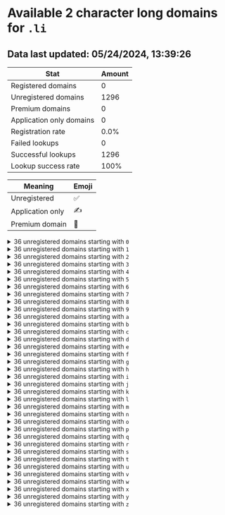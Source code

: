 # Available 2 character long domains for `.li`

## Data last updated: 05/24/2024, 13:39:26

|Stat|Amount|
|--|--|
|Registered domains|0|
|Unregistered domains|1296|
|Premium domains|0|
|Application only domains|0|
|Registration rate|0.0%|
|Failed lookups|0|
|Successful lookups|1296|
|Lookup success rate|100%|


|Meaning|Emoji|
|--|--|
|Unregistered|:white_check_mark:|
|Application only|:writing_hand:|
|Premium domain|:gem:|

<details>
<summary>36 unregistered domains starting with <bold><code>0</code></bold></summary>

|Type|Domain|
|--|--|
|:white_check_mark:|`00.li`|
|:white_check_mark:|`01.li`|
|:white_check_mark:|`02.li`|
|:white_check_mark:|`03.li`|
|:white_check_mark:|`04.li`|
|:white_check_mark:|`05.li`|
|:white_check_mark:|`06.li`|
|:white_check_mark:|`07.li`|
|:white_check_mark:|`08.li`|
|:white_check_mark:|`09.li`|
|:white_check_mark:|`0a.li`|
|:white_check_mark:|`0b.li`|
|:white_check_mark:|`0c.li`|
|:white_check_mark:|`0d.li`|
|:white_check_mark:|`0e.li`|
|:white_check_mark:|`0f.li`|
|:white_check_mark:|`0g.li`|
|:white_check_mark:|`0h.li`|
|:white_check_mark:|`0i.li`|
|:white_check_mark:|`0j.li`|
|:white_check_mark:|`0k.li`|
|:white_check_mark:|`0l.li`|
|:white_check_mark:|`0m.li`|
|:white_check_mark:|`0n.li`|
|:white_check_mark:|`0o.li`|
|:white_check_mark:|`0p.li`|
|:white_check_mark:|`0q.li`|
|:white_check_mark:|`0r.li`|
|:white_check_mark:|`0s.li`|
|:white_check_mark:|`0t.li`|
|:white_check_mark:|`0u.li`|
|:white_check_mark:|`0v.li`|
|:white_check_mark:|`0w.li`|
|:white_check_mark:|`0x.li`|
|:white_check_mark:|`0y.li`|
|:white_check_mark:|`0z.li`|
</details>
<details>
<summary>36 unregistered domains starting with <bold><code>1</code></bold></summary>

|Type|Domain|
|--|--|
|:white_check_mark:|`10.li`|
|:white_check_mark:|`11.li`|
|:white_check_mark:|`12.li`|
|:white_check_mark:|`13.li`|
|:white_check_mark:|`14.li`|
|:white_check_mark:|`15.li`|
|:white_check_mark:|`16.li`|
|:white_check_mark:|`17.li`|
|:white_check_mark:|`18.li`|
|:white_check_mark:|`19.li`|
|:white_check_mark:|`1a.li`|
|:white_check_mark:|`1b.li`|
|:white_check_mark:|`1c.li`|
|:white_check_mark:|`1d.li`|
|:white_check_mark:|`1e.li`|
|:white_check_mark:|`1f.li`|
|:white_check_mark:|`1g.li`|
|:white_check_mark:|`1h.li`|
|:white_check_mark:|`1i.li`|
|:white_check_mark:|`1j.li`|
|:white_check_mark:|`1k.li`|
|:white_check_mark:|`1l.li`|
|:white_check_mark:|`1m.li`|
|:white_check_mark:|`1n.li`|
|:white_check_mark:|`1o.li`|
|:white_check_mark:|`1p.li`|
|:white_check_mark:|`1q.li`|
|:white_check_mark:|`1r.li`|
|:white_check_mark:|`1s.li`|
|:white_check_mark:|`1t.li`|
|:white_check_mark:|`1u.li`|
|:white_check_mark:|`1v.li`|
|:white_check_mark:|`1w.li`|
|:white_check_mark:|`1x.li`|
|:white_check_mark:|`1y.li`|
|:white_check_mark:|`1z.li`|
</details>
<details>
<summary>36 unregistered domains starting with <bold><code>2</code></bold></summary>

|Type|Domain|
|--|--|
|:white_check_mark:|`20.li`|
|:white_check_mark:|`21.li`|
|:white_check_mark:|`22.li`|
|:white_check_mark:|`23.li`|
|:white_check_mark:|`24.li`|
|:white_check_mark:|`25.li`|
|:white_check_mark:|`26.li`|
|:white_check_mark:|`27.li`|
|:white_check_mark:|`28.li`|
|:white_check_mark:|`29.li`|
|:white_check_mark:|`2a.li`|
|:white_check_mark:|`2b.li`|
|:white_check_mark:|`2c.li`|
|:white_check_mark:|`2d.li`|
|:white_check_mark:|`2e.li`|
|:white_check_mark:|`2f.li`|
|:white_check_mark:|`2g.li`|
|:white_check_mark:|`2h.li`|
|:white_check_mark:|`2i.li`|
|:white_check_mark:|`2j.li`|
|:white_check_mark:|`2k.li`|
|:white_check_mark:|`2l.li`|
|:white_check_mark:|`2m.li`|
|:white_check_mark:|`2n.li`|
|:white_check_mark:|`2o.li`|
|:white_check_mark:|`2p.li`|
|:white_check_mark:|`2q.li`|
|:white_check_mark:|`2r.li`|
|:white_check_mark:|`2s.li`|
|:white_check_mark:|`2t.li`|
|:white_check_mark:|`2u.li`|
|:white_check_mark:|`2v.li`|
|:white_check_mark:|`2w.li`|
|:white_check_mark:|`2x.li`|
|:white_check_mark:|`2y.li`|
|:white_check_mark:|`2z.li`|
</details>
<details>
<summary>36 unregistered domains starting with <bold><code>3</code></bold></summary>

|Type|Domain|
|--|--|
|:white_check_mark:|`30.li`|
|:white_check_mark:|`31.li`|
|:white_check_mark:|`32.li`|
|:white_check_mark:|`33.li`|
|:white_check_mark:|`34.li`|
|:white_check_mark:|`35.li`|
|:white_check_mark:|`36.li`|
|:white_check_mark:|`37.li`|
|:white_check_mark:|`38.li`|
|:white_check_mark:|`39.li`|
|:white_check_mark:|`3a.li`|
|:white_check_mark:|`3b.li`|
|:white_check_mark:|`3c.li`|
|:white_check_mark:|`3d.li`|
|:white_check_mark:|`3e.li`|
|:white_check_mark:|`3f.li`|
|:white_check_mark:|`3g.li`|
|:white_check_mark:|`3h.li`|
|:white_check_mark:|`3i.li`|
|:white_check_mark:|`3j.li`|
|:white_check_mark:|`3k.li`|
|:white_check_mark:|`3l.li`|
|:white_check_mark:|`3m.li`|
|:white_check_mark:|`3n.li`|
|:white_check_mark:|`3o.li`|
|:white_check_mark:|`3p.li`|
|:white_check_mark:|`3q.li`|
|:white_check_mark:|`3r.li`|
|:white_check_mark:|`3s.li`|
|:white_check_mark:|`3t.li`|
|:white_check_mark:|`3u.li`|
|:white_check_mark:|`3v.li`|
|:white_check_mark:|`3w.li`|
|:white_check_mark:|`3x.li`|
|:white_check_mark:|`3y.li`|
|:white_check_mark:|`3z.li`|
</details>
<details>
<summary>36 unregistered domains starting with <bold><code>4</code></bold></summary>

|Type|Domain|
|--|--|
|:white_check_mark:|`40.li`|
|:white_check_mark:|`41.li`|
|:white_check_mark:|`42.li`|
|:white_check_mark:|`43.li`|
|:white_check_mark:|`44.li`|
|:white_check_mark:|`45.li`|
|:white_check_mark:|`46.li`|
|:white_check_mark:|`47.li`|
|:white_check_mark:|`48.li`|
|:white_check_mark:|`49.li`|
|:white_check_mark:|`4a.li`|
|:white_check_mark:|`4b.li`|
|:white_check_mark:|`4c.li`|
|:white_check_mark:|`4d.li`|
|:white_check_mark:|`4e.li`|
|:white_check_mark:|`4f.li`|
|:white_check_mark:|`4g.li`|
|:white_check_mark:|`4h.li`|
|:white_check_mark:|`4i.li`|
|:white_check_mark:|`4j.li`|
|:white_check_mark:|`4k.li`|
|:white_check_mark:|`4l.li`|
|:white_check_mark:|`4m.li`|
|:white_check_mark:|`4n.li`|
|:white_check_mark:|`4o.li`|
|:white_check_mark:|`4p.li`|
|:white_check_mark:|`4q.li`|
|:white_check_mark:|`4r.li`|
|:white_check_mark:|`4s.li`|
|:white_check_mark:|`4t.li`|
|:white_check_mark:|`4u.li`|
|:white_check_mark:|`4v.li`|
|:white_check_mark:|`4w.li`|
|:white_check_mark:|`4x.li`|
|:white_check_mark:|`4y.li`|
|:white_check_mark:|`4z.li`|
</details>
<details>
<summary>36 unregistered domains starting with <bold><code>5</code></bold></summary>

|Type|Domain|
|--|--|
|:white_check_mark:|`50.li`|
|:white_check_mark:|`51.li`|
|:white_check_mark:|`52.li`|
|:white_check_mark:|`53.li`|
|:white_check_mark:|`54.li`|
|:white_check_mark:|`55.li`|
|:white_check_mark:|`56.li`|
|:white_check_mark:|`57.li`|
|:white_check_mark:|`58.li`|
|:white_check_mark:|`59.li`|
|:white_check_mark:|`5a.li`|
|:white_check_mark:|`5b.li`|
|:white_check_mark:|`5c.li`|
|:white_check_mark:|`5d.li`|
|:white_check_mark:|`5e.li`|
|:white_check_mark:|`5f.li`|
|:white_check_mark:|`5g.li`|
|:white_check_mark:|`5h.li`|
|:white_check_mark:|`5i.li`|
|:white_check_mark:|`5j.li`|
|:white_check_mark:|`5k.li`|
|:white_check_mark:|`5l.li`|
|:white_check_mark:|`5m.li`|
|:white_check_mark:|`5n.li`|
|:white_check_mark:|`5o.li`|
|:white_check_mark:|`5p.li`|
|:white_check_mark:|`5q.li`|
|:white_check_mark:|`5r.li`|
|:white_check_mark:|`5s.li`|
|:white_check_mark:|`5t.li`|
|:white_check_mark:|`5u.li`|
|:white_check_mark:|`5v.li`|
|:white_check_mark:|`5w.li`|
|:white_check_mark:|`5x.li`|
|:white_check_mark:|`5y.li`|
|:white_check_mark:|`5z.li`|
</details>
<details>
<summary>36 unregistered domains starting with <bold><code>6</code></bold></summary>

|Type|Domain|
|--|--|
|:white_check_mark:|`60.li`|
|:white_check_mark:|`61.li`|
|:white_check_mark:|`62.li`|
|:white_check_mark:|`63.li`|
|:white_check_mark:|`64.li`|
|:white_check_mark:|`65.li`|
|:white_check_mark:|`66.li`|
|:white_check_mark:|`67.li`|
|:white_check_mark:|`68.li`|
|:white_check_mark:|`69.li`|
|:white_check_mark:|`6a.li`|
|:white_check_mark:|`6b.li`|
|:white_check_mark:|`6c.li`|
|:white_check_mark:|`6d.li`|
|:white_check_mark:|`6e.li`|
|:white_check_mark:|`6f.li`|
|:white_check_mark:|`6g.li`|
|:white_check_mark:|`6h.li`|
|:white_check_mark:|`6i.li`|
|:white_check_mark:|`6j.li`|
|:white_check_mark:|`6k.li`|
|:white_check_mark:|`6l.li`|
|:white_check_mark:|`6m.li`|
|:white_check_mark:|`6n.li`|
|:white_check_mark:|`6o.li`|
|:white_check_mark:|`6p.li`|
|:white_check_mark:|`6q.li`|
|:white_check_mark:|`6r.li`|
|:white_check_mark:|`6s.li`|
|:white_check_mark:|`6t.li`|
|:white_check_mark:|`6u.li`|
|:white_check_mark:|`6v.li`|
|:white_check_mark:|`6w.li`|
|:white_check_mark:|`6x.li`|
|:white_check_mark:|`6y.li`|
|:white_check_mark:|`6z.li`|
</details>
<details>
<summary>36 unregistered domains starting with <bold><code>7</code></bold></summary>

|Type|Domain|
|--|--|
|:white_check_mark:|`70.li`|
|:white_check_mark:|`71.li`|
|:white_check_mark:|`72.li`|
|:white_check_mark:|`73.li`|
|:white_check_mark:|`74.li`|
|:white_check_mark:|`75.li`|
|:white_check_mark:|`76.li`|
|:white_check_mark:|`77.li`|
|:white_check_mark:|`78.li`|
|:white_check_mark:|`79.li`|
|:white_check_mark:|`7a.li`|
|:white_check_mark:|`7b.li`|
|:white_check_mark:|`7c.li`|
|:white_check_mark:|`7d.li`|
|:white_check_mark:|`7e.li`|
|:white_check_mark:|`7f.li`|
|:white_check_mark:|`7g.li`|
|:white_check_mark:|`7h.li`|
|:white_check_mark:|`7i.li`|
|:white_check_mark:|`7j.li`|
|:white_check_mark:|`7k.li`|
|:white_check_mark:|`7l.li`|
|:white_check_mark:|`7m.li`|
|:white_check_mark:|`7n.li`|
|:white_check_mark:|`7o.li`|
|:white_check_mark:|`7p.li`|
|:white_check_mark:|`7q.li`|
|:white_check_mark:|`7r.li`|
|:white_check_mark:|`7s.li`|
|:white_check_mark:|`7t.li`|
|:white_check_mark:|`7u.li`|
|:white_check_mark:|`7v.li`|
|:white_check_mark:|`7w.li`|
|:white_check_mark:|`7x.li`|
|:white_check_mark:|`7y.li`|
|:white_check_mark:|`7z.li`|
</details>
<details>
<summary>36 unregistered domains starting with <bold><code>8</code></bold></summary>

|Type|Domain|
|--|--|
|:white_check_mark:|`80.li`|
|:white_check_mark:|`81.li`|
|:white_check_mark:|`82.li`|
|:white_check_mark:|`83.li`|
|:white_check_mark:|`84.li`|
|:white_check_mark:|`85.li`|
|:white_check_mark:|`86.li`|
|:white_check_mark:|`87.li`|
|:white_check_mark:|`88.li`|
|:white_check_mark:|`89.li`|
|:white_check_mark:|`8a.li`|
|:white_check_mark:|`8b.li`|
|:white_check_mark:|`8c.li`|
|:white_check_mark:|`8d.li`|
|:white_check_mark:|`8e.li`|
|:white_check_mark:|`8f.li`|
|:white_check_mark:|`8g.li`|
|:white_check_mark:|`8h.li`|
|:white_check_mark:|`8i.li`|
|:white_check_mark:|`8j.li`|
|:white_check_mark:|`8k.li`|
|:white_check_mark:|`8l.li`|
|:white_check_mark:|`8m.li`|
|:white_check_mark:|`8n.li`|
|:white_check_mark:|`8o.li`|
|:white_check_mark:|`8p.li`|
|:white_check_mark:|`8q.li`|
|:white_check_mark:|`8r.li`|
|:white_check_mark:|`8s.li`|
|:white_check_mark:|`8t.li`|
|:white_check_mark:|`8u.li`|
|:white_check_mark:|`8v.li`|
|:white_check_mark:|`8w.li`|
|:white_check_mark:|`8x.li`|
|:white_check_mark:|`8y.li`|
|:white_check_mark:|`8z.li`|
</details>
<details>
<summary>36 unregistered domains starting with <bold><code>9</code></bold></summary>

|Type|Domain|
|--|--|
|:white_check_mark:|`90.li`|
|:white_check_mark:|`91.li`|
|:white_check_mark:|`92.li`|
|:white_check_mark:|`93.li`|
|:white_check_mark:|`94.li`|
|:white_check_mark:|`95.li`|
|:white_check_mark:|`96.li`|
|:white_check_mark:|`97.li`|
|:white_check_mark:|`98.li`|
|:white_check_mark:|`99.li`|
|:white_check_mark:|`9a.li`|
|:white_check_mark:|`9b.li`|
|:white_check_mark:|`9c.li`|
|:white_check_mark:|`9d.li`|
|:white_check_mark:|`9e.li`|
|:white_check_mark:|`9f.li`|
|:white_check_mark:|`9g.li`|
|:white_check_mark:|`9h.li`|
|:white_check_mark:|`9i.li`|
|:white_check_mark:|`9j.li`|
|:white_check_mark:|`9k.li`|
|:white_check_mark:|`9l.li`|
|:white_check_mark:|`9m.li`|
|:white_check_mark:|`9n.li`|
|:white_check_mark:|`9o.li`|
|:white_check_mark:|`9p.li`|
|:white_check_mark:|`9q.li`|
|:white_check_mark:|`9r.li`|
|:white_check_mark:|`9s.li`|
|:white_check_mark:|`9t.li`|
|:white_check_mark:|`9u.li`|
|:white_check_mark:|`9v.li`|
|:white_check_mark:|`9w.li`|
|:white_check_mark:|`9x.li`|
|:white_check_mark:|`9y.li`|
|:white_check_mark:|`9z.li`|
</details>
<details>
<summary>36 unregistered domains starting with <bold><code>a</code></bold></summary>

|Type|Domain|
|--|--|
|:white_check_mark:|`a0.li`|
|:white_check_mark:|`a1.li`|
|:white_check_mark:|`a2.li`|
|:white_check_mark:|`a3.li`|
|:white_check_mark:|`a4.li`|
|:white_check_mark:|`a5.li`|
|:white_check_mark:|`a6.li`|
|:white_check_mark:|`a7.li`|
|:white_check_mark:|`a8.li`|
|:white_check_mark:|`a9.li`|
|:white_check_mark:|`aa.li`|
|:white_check_mark:|`ab.li`|
|:white_check_mark:|`ac.li`|
|:white_check_mark:|`ad.li`|
|:white_check_mark:|`ae.li`|
|:white_check_mark:|`af.li`|
|:white_check_mark:|`ag.li`|
|:white_check_mark:|`ah.li`|
|:white_check_mark:|`ai.li`|
|:white_check_mark:|`aj.li`|
|:white_check_mark:|`ak.li`|
|:white_check_mark:|`al.li`|
|:white_check_mark:|`am.li`|
|:white_check_mark:|`an.li`|
|:white_check_mark:|`ao.li`|
|:white_check_mark:|`ap.li`|
|:white_check_mark:|`aq.li`|
|:white_check_mark:|`ar.li`|
|:white_check_mark:|`as.li`|
|:white_check_mark:|`at.li`|
|:white_check_mark:|`au.li`|
|:white_check_mark:|`av.li`|
|:white_check_mark:|`aw.li`|
|:white_check_mark:|`ax.li`|
|:white_check_mark:|`ay.li`|
|:white_check_mark:|`az.li`|
</details>
<details>
<summary>36 unregistered domains starting with <bold><code>b</code></bold></summary>

|Type|Domain|
|--|--|
|:white_check_mark:|`b0.li`|
|:white_check_mark:|`b1.li`|
|:white_check_mark:|`b2.li`|
|:white_check_mark:|`b3.li`|
|:white_check_mark:|`b4.li`|
|:white_check_mark:|`b5.li`|
|:white_check_mark:|`b6.li`|
|:white_check_mark:|`b7.li`|
|:white_check_mark:|`b8.li`|
|:white_check_mark:|`b9.li`|
|:white_check_mark:|`ba.li`|
|:white_check_mark:|`bb.li`|
|:white_check_mark:|`bc.li`|
|:white_check_mark:|`bd.li`|
|:white_check_mark:|`be.li`|
|:white_check_mark:|`bf.li`|
|:white_check_mark:|`bg.li`|
|:white_check_mark:|`bh.li`|
|:white_check_mark:|`bi.li`|
|:white_check_mark:|`bj.li`|
|:white_check_mark:|`bk.li`|
|:white_check_mark:|`bl.li`|
|:white_check_mark:|`bm.li`|
|:white_check_mark:|`bn.li`|
|:white_check_mark:|`bo.li`|
|:white_check_mark:|`bp.li`|
|:white_check_mark:|`bq.li`|
|:white_check_mark:|`br.li`|
|:white_check_mark:|`bs.li`|
|:white_check_mark:|`bt.li`|
|:white_check_mark:|`bu.li`|
|:white_check_mark:|`bv.li`|
|:white_check_mark:|`bw.li`|
|:white_check_mark:|`bx.li`|
|:white_check_mark:|`by.li`|
|:white_check_mark:|`bz.li`|
</details>
<details>
<summary>36 unregistered domains starting with <bold><code>c</code></bold></summary>

|Type|Domain|
|--|--|
|:white_check_mark:|`c0.li`|
|:white_check_mark:|`c1.li`|
|:white_check_mark:|`c2.li`|
|:white_check_mark:|`c3.li`|
|:white_check_mark:|`c4.li`|
|:white_check_mark:|`c5.li`|
|:white_check_mark:|`c6.li`|
|:white_check_mark:|`c7.li`|
|:white_check_mark:|`c8.li`|
|:white_check_mark:|`c9.li`|
|:white_check_mark:|`ca.li`|
|:white_check_mark:|`cb.li`|
|:white_check_mark:|`cc.li`|
|:white_check_mark:|`cd.li`|
|:white_check_mark:|`ce.li`|
|:white_check_mark:|`cf.li`|
|:white_check_mark:|`cg.li`|
|:white_check_mark:|`ch.li`|
|:white_check_mark:|`ci.li`|
|:white_check_mark:|`cj.li`|
|:white_check_mark:|`ck.li`|
|:white_check_mark:|`cl.li`|
|:white_check_mark:|`cm.li`|
|:white_check_mark:|`cn.li`|
|:white_check_mark:|`co.li`|
|:white_check_mark:|`cp.li`|
|:white_check_mark:|`cq.li`|
|:white_check_mark:|`cr.li`|
|:white_check_mark:|`cs.li`|
|:white_check_mark:|`ct.li`|
|:white_check_mark:|`cu.li`|
|:white_check_mark:|`cv.li`|
|:white_check_mark:|`cw.li`|
|:white_check_mark:|`cx.li`|
|:white_check_mark:|`cy.li`|
|:white_check_mark:|`cz.li`|
</details>
<details>
<summary>36 unregistered domains starting with <bold><code>d</code></bold></summary>

|Type|Domain|
|--|--|
|:white_check_mark:|`d0.li`|
|:white_check_mark:|`d1.li`|
|:white_check_mark:|`d2.li`|
|:white_check_mark:|`d3.li`|
|:white_check_mark:|`d4.li`|
|:white_check_mark:|`d5.li`|
|:white_check_mark:|`d6.li`|
|:white_check_mark:|`d7.li`|
|:white_check_mark:|`d8.li`|
|:white_check_mark:|`d9.li`|
|:white_check_mark:|`da.li`|
|:white_check_mark:|`db.li`|
|:white_check_mark:|`dc.li`|
|:white_check_mark:|`dd.li`|
|:white_check_mark:|`de.li`|
|:white_check_mark:|`df.li`|
|:white_check_mark:|`dg.li`|
|:white_check_mark:|`dh.li`|
|:white_check_mark:|`di.li`|
|:white_check_mark:|`dj.li`|
|:white_check_mark:|`dk.li`|
|:white_check_mark:|`dl.li`|
|:white_check_mark:|`dm.li`|
|:white_check_mark:|`dn.li`|
|:white_check_mark:|`do.li`|
|:white_check_mark:|`dp.li`|
|:white_check_mark:|`dq.li`|
|:white_check_mark:|`dr.li`|
|:white_check_mark:|`ds.li`|
|:white_check_mark:|`dt.li`|
|:white_check_mark:|`du.li`|
|:white_check_mark:|`dv.li`|
|:white_check_mark:|`dw.li`|
|:white_check_mark:|`dx.li`|
|:white_check_mark:|`dy.li`|
|:white_check_mark:|`dz.li`|
</details>
<details>
<summary>36 unregistered domains starting with <bold><code>e</code></bold></summary>

|Type|Domain|
|--|--|
|:white_check_mark:|`e0.li`|
|:white_check_mark:|`e1.li`|
|:white_check_mark:|`e2.li`|
|:white_check_mark:|`e3.li`|
|:white_check_mark:|`e4.li`|
|:white_check_mark:|`e5.li`|
|:white_check_mark:|`e6.li`|
|:white_check_mark:|`e7.li`|
|:white_check_mark:|`e8.li`|
|:white_check_mark:|`e9.li`|
|:white_check_mark:|`ea.li`|
|:white_check_mark:|`eb.li`|
|:white_check_mark:|`ec.li`|
|:white_check_mark:|`ed.li`|
|:white_check_mark:|`ee.li`|
|:white_check_mark:|`ef.li`|
|:white_check_mark:|`eg.li`|
|:white_check_mark:|`eh.li`|
|:white_check_mark:|`ei.li`|
|:white_check_mark:|`ej.li`|
|:white_check_mark:|`ek.li`|
|:white_check_mark:|`el.li`|
|:white_check_mark:|`em.li`|
|:white_check_mark:|`en.li`|
|:white_check_mark:|`eo.li`|
|:white_check_mark:|`ep.li`|
|:white_check_mark:|`eq.li`|
|:white_check_mark:|`er.li`|
|:white_check_mark:|`es.li`|
|:white_check_mark:|`et.li`|
|:white_check_mark:|`eu.li`|
|:white_check_mark:|`ev.li`|
|:white_check_mark:|`ew.li`|
|:white_check_mark:|`ex.li`|
|:white_check_mark:|`ey.li`|
|:white_check_mark:|`ez.li`|
</details>
<details>
<summary>36 unregistered domains starting with <bold><code>f</code></bold></summary>

|Type|Domain|
|--|--|
|:white_check_mark:|`f0.li`|
|:white_check_mark:|`f1.li`|
|:white_check_mark:|`f2.li`|
|:white_check_mark:|`f3.li`|
|:white_check_mark:|`f4.li`|
|:white_check_mark:|`f5.li`|
|:white_check_mark:|`f6.li`|
|:white_check_mark:|`f7.li`|
|:white_check_mark:|`f8.li`|
|:white_check_mark:|`f9.li`|
|:white_check_mark:|`fa.li`|
|:white_check_mark:|`fb.li`|
|:white_check_mark:|`fc.li`|
|:white_check_mark:|`fd.li`|
|:white_check_mark:|`fe.li`|
|:white_check_mark:|`ff.li`|
|:white_check_mark:|`fg.li`|
|:white_check_mark:|`fh.li`|
|:white_check_mark:|`fi.li`|
|:white_check_mark:|`fj.li`|
|:white_check_mark:|`fk.li`|
|:white_check_mark:|`fl.li`|
|:white_check_mark:|`fm.li`|
|:white_check_mark:|`fn.li`|
|:white_check_mark:|`fo.li`|
|:white_check_mark:|`fp.li`|
|:white_check_mark:|`fq.li`|
|:white_check_mark:|`fr.li`|
|:white_check_mark:|`fs.li`|
|:white_check_mark:|`ft.li`|
|:white_check_mark:|`fu.li`|
|:white_check_mark:|`fv.li`|
|:white_check_mark:|`fw.li`|
|:white_check_mark:|`fx.li`|
|:white_check_mark:|`fy.li`|
|:white_check_mark:|`fz.li`|
</details>
<details>
<summary>36 unregistered domains starting with <bold><code>g</code></bold></summary>

|Type|Domain|
|--|--|
|:white_check_mark:|`g0.li`|
|:white_check_mark:|`g1.li`|
|:white_check_mark:|`g2.li`|
|:white_check_mark:|`g3.li`|
|:white_check_mark:|`g4.li`|
|:white_check_mark:|`g5.li`|
|:white_check_mark:|`g6.li`|
|:white_check_mark:|`g7.li`|
|:white_check_mark:|`g8.li`|
|:white_check_mark:|`g9.li`|
|:white_check_mark:|`ga.li`|
|:white_check_mark:|`gb.li`|
|:white_check_mark:|`gc.li`|
|:white_check_mark:|`gd.li`|
|:white_check_mark:|`ge.li`|
|:white_check_mark:|`gf.li`|
|:white_check_mark:|`gg.li`|
|:white_check_mark:|`gh.li`|
|:white_check_mark:|`gi.li`|
|:white_check_mark:|`gj.li`|
|:white_check_mark:|`gk.li`|
|:white_check_mark:|`gl.li`|
|:white_check_mark:|`gm.li`|
|:white_check_mark:|`gn.li`|
|:white_check_mark:|`go.li`|
|:white_check_mark:|`gp.li`|
|:white_check_mark:|`gq.li`|
|:white_check_mark:|`gr.li`|
|:white_check_mark:|`gs.li`|
|:white_check_mark:|`gt.li`|
|:white_check_mark:|`gu.li`|
|:white_check_mark:|`gv.li`|
|:white_check_mark:|`gw.li`|
|:white_check_mark:|`gx.li`|
|:white_check_mark:|`gy.li`|
|:white_check_mark:|`gz.li`|
</details>
<details>
<summary>36 unregistered domains starting with <bold><code>h</code></bold></summary>

|Type|Domain|
|--|--|
|:white_check_mark:|`h0.li`|
|:white_check_mark:|`h1.li`|
|:white_check_mark:|`h2.li`|
|:white_check_mark:|`h3.li`|
|:white_check_mark:|`h4.li`|
|:white_check_mark:|`h5.li`|
|:white_check_mark:|`h6.li`|
|:white_check_mark:|`h7.li`|
|:white_check_mark:|`h8.li`|
|:white_check_mark:|`h9.li`|
|:white_check_mark:|`ha.li`|
|:white_check_mark:|`hb.li`|
|:white_check_mark:|`hc.li`|
|:white_check_mark:|`hd.li`|
|:white_check_mark:|`he.li`|
|:white_check_mark:|`hf.li`|
|:white_check_mark:|`hg.li`|
|:white_check_mark:|`hh.li`|
|:white_check_mark:|`hi.li`|
|:white_check_mark:|`hj.li`|
|:white_check_mark:|`hk.li`|
|:white_check_mark:|`hl.li`|
|:white_check_mark:|`hm.li`|
|:white_check_mark:|`hn.li`|
|:white_check_mark:|`ho.li`|
|:white_check_mark:|`hp.li`|
|:white_check_mark:|`hq.li`|
|:white_check_mark:|`hr.li`|
|:white_check_mark:|`hs.li`|
|:white_check_mark:|`ht.li`|
|:white_check_mark:|`hu.li`|
|:white_check_mark:|`hv.li`|
|:white_check_mark:|`hw.li`|
|:white_check_mark:|`hx.li`|
|:white_check_mark:|`hy.li`|
|:white_check_mark:|`hz.li`|
</details>
<details>
<summary>36 unregistered domains starting with <bold><code>i</code></bold></summary>

|Type|Domain|
|--|--|
|:white_check_mark:|`i0.li`|
|:white_check_mark:|`i1.li`|
|:white_check_mark:|`i2.li`|
|:white_check_mark:|`i3.li`|
|:white_check_mark:|`i4.li`|
|:white_check_mark:|`i5.li`|
|:white_check_mark:|`i6.li`|
|:white_check_mark:|`i7.li`|
|:white_check_mark:|`i8.li`|
|:white_check_mark:|`i9.li`|
|:white_check_mark:|`ia.li`|
|:white_check_mark:|`ib.li`|
|:white_check_mark:|`ic.li`|
|:white_check_mark:|`id.li`|
|:white_check_mark:|`ie.li`|
|:white_check_mark:|`if.li`|
|:white_check_mark:|`ig.li`|
|:white_check_mark:|`ih.li`|
|:white_check_mark:|`ii.li`|
|:white_check_mark:|`ij.li`|
|:white_check_mark:|`ik.li`|
|:white_check_mark:|`il.li`|
|:white_check_mark:|`im.li`|
|:white_check_mark:|`in.li`|
|:white_check_mark:|`io.li`|
|:white_check_mark:|`ip.li`|
|:white_check_mark:|`iq.li`|
|:white_check_mark:|`ir.li`|
|:white_check_mark:|`is.li`|
|:white_check_mark:|`it.li`|
|:white_check_mark:|`iu.li`|
|:white_check_mark:|`iv.li`|
|:white_check_mark:|`iw.li`|
|:white_check_mark:|`ix.li`|
|:white_check_mark:|`iy.li`|
|:white_check_mark:|`iz.li`|
</details>
<details>
<summary>36 unregistered domains starting with <bold><code>j</code></bold></summary>

|Type|Domain|
|--|--|
|:white_check_mark:|`j0.li`|
|:white_check_mark:|`j1.li`|
|:white_check_mark:|`j2.li`|
|:white_check_mark:|`j3.li`|
|:white_check_mark:|`j4.li`|
|:white_check_mark:|`j5.li`|
|:white_check_mark:|`j6.li`|
|:white_check_mark:|`j7.li`|
|:white_check_mark:|`j8.li`|
|:white_check_mark:|`j9.li`|
|:white_check_mark:|`ja.li`|
|:white_check_mark:|`jb.li`|
|:white_check_mark:|`jc.li`|
|:white_check_mark:|`jd.li`|
|:white_check_mark:|`je.li`|
|:white_check_mark:|`jf.li`|
|:white_check_mark:|`jg.li`|
|:white_check_mark:|`jh.li`|
|:white_check_mark:|`ji.li`|
|:white_check_mark:|`jj.li`|
|:white_check_mark:|`jk.li`|
|:white_check_mark:|`jl.li`|
|:white_check_mark:|`jm.li`|
|:white_check_mark:|`jn.li`|
|:white_check_mark:|`jo.li`|
|:white_check_mark:|`jp.li`|
|:white_check_mark:|`jq.li`|
|:white_check_mark:|`jr.li`|
|:white_check_mark:|`js.li`|
|:white_check_mark:|`jt.li`|
|:white_check_mark:|`ju.li`|
|:white_check_mark:|`jv.li`|
|:white_check_mark:|`jw.li`|
|:white_check_mark:|`jx.li`|
|:white_check_mark:|`jy.li`|
|:white_check_mark:|`jz.li`|
</details>
<details>
<summary>36 unregistered domains starting with <bold><code>k</code></bold></summary>

|Type|Domain|
|--|--|
|:white_check_mark:|`k0.li`|
|:white_check_mark:|`k1.li`|
|:white_check_mark:|`k2.li`|
|:white_check_mark:|`k3.li`|
|:white_check_mark:|`k4.li`|
|:white_check_mark:|`k5.li`|
|:white_check_mark:|`k6.li`|
|:white_check_mark:|`k7.li`|
|:white_check_mark:|`k8.li`|
|:white_check_mark:|`k9.li`|
|:white_check_mark:|`ka.li`|
|:white_check_mark:|`kb.li`|
|:white_check_mark:|`kc.li`|
|:white_check_mark:|`kd.li`|
|:white_check_mark:|`ke.li`|
|:white_check_mark:|`kf.li`|
|:white_check_mark:|`kg.li`|
|:white_check_mark:|`kh.li`|
|:white_check_mark:|`ki.li`|
|:white_check_mark:|`kj.li`|
|:white_check_mark:|`kk.li`|
|:white_check_mark:|`kl.li`|
|:white_check_mark:|`km.li`|
|:white_check_mark:|`kn.li`|
|:white_check_mark:|`ko.li`|
|:white_check_mark:|`kp.li`|
|:white_check_mark:|`kq.li`|
|:white_check_mark:|`kr.li`|
|:white_check_mark:|`ks.li`|
|:white_check_mark:|`kt.li`|
|:white_check_mark:|`ku.li`|
|:white_check_mark:|`kv.li`|
|:white_check_mark:|`kw.li`|
|:white_check_mark:|`kx.li`|
|:white_check_mark:|`ky.li`|
|:white_check_mark:|`kz.li`|
</details>
<details>
<summary>36 unregistered domains starting with <bold><code>l</code></bold></summary>

|Type|Domain|
|--|--|
|:white_check_mark:|`l0.li`|
|:white_check_mark:|`l1.li`|
|:white_check_mark:|`l2.li`|
|:white_check_mark:|`l3.li`|
|:white_check_mark:|`l4.li`|
|:white_check_mark:|`l5.li`|
|:white_check_mark:|`l6.li`|
|:white_check_mark:|`l7.li`|
|:white_check_mark:|`l8.li`|
|:white_check_mark:|`l9.li`|
|:white_check_mark:|`la.li`|
|:white_check_mark:|`lb.li`|
|:white_check_mark:|`lc.li`|
|:white_check_mark:|`ld.li`|
|:white_check_mark:|`le.li`|
|:white_check_mark:|`lf.li`|
|:white_check_mark:|`lg.li`|
|:white_check_mark:|`lh.li`|
|:white_check_mark:|`li.li`|
|:white_check_mark:|`lj.li`|
|:white_check_mark:|`lk.li`|
|:white_check_mark:|`ll.li`|
|:white_check_mark:|`lm.li`|
|:white_check_mark:|`ln.li`|
|:white_check_mark:|`lo.li`|
|:white_check_mark:|`lp.li`|
|:white_check_mark:|`lq.li`|
|:white_check_mark:|`lr.li`|
|:white_check_mark:|`ls.li`|
|:white_check_mark:|`lt.li`|
|:white_check_mark:|`lu.li`|
|:white_check_mark:|`lv.li`|
|:white_check_mark:|`lw.li`|
|:white_check_mark:|`lx.li`|
|:white_check_mark:|`ly.li`|
|:white_check_mark:|`lz.li`|
</details>
<details>
<summary>36 unregistered domains starting with <bold><code>m</code></bold></summary>

|Type|Domain|
|--|--|
|:white_check_mark:|`m0.li`|
|:white_check_mark:|`m1.li`|
|:white_check_mark:|`m2.li`|
|:white_check_mark:|`m3.li`|
|:white_check_mark:|`m4.li`|
|:white_check_mark:|`m5.li`|
|:white_check_mark:|`m6.li`|
|:white_check_mark:|`m7.li`|
|:white_check_mark:|`m8.li`|
|:white_check_mark:|`m9.li`|
|:white_check_mark:|`ma.li`|
|:white_check_mark:|`mb.li`|
|:white_check_mark:|`mc.li`|
|:white_check_mark:|`md.li`|
|:white_check_mark:|`me.li`|
|:white_check_mark:|`mf.li`|
|:white_check_mark:|`mg.li`|
|:white_check_mark:|`mh.li`|
|:white_check_mark:|`mi.li`|
|:white_check_mark:|`mj.li`|
|:white_check_mark:|`mk.li`|
|:white_check_mark:|`ml.li`|
|:white_check_mark:|`mm.li`|
|:white_check_mark:|`mn.li`|
|:white_check_mark:|`mo.li`|
|:white_check_mark:|`mp.li`|
|:white_check_mark:|`mq.li`|
|:white_check_mark:|`mr.li`|
|:white_check_mark:|`ms.li`|
|:white_check_mark:|`mt.li`|
|:white_check_mark:|`mu.li`|
|:white_check_mark:|`mv.li`|
|:white_check_mark:|`mw.li`|
|:white_check_mark:|`mx.li`|
|:white_check_mark:|`my.li`|
|:white_check_mark:|`mz.li`|
</details>
<details>
<summary>36 unregistered domains starting with <bold><code>n</code></bold></summary>

|Type|Domain|
|--|--|
|:white_check_mark:|`n0.li`|
|:white_check_mark:|`n1.li`|
|:white_check_mark:|`n2.li`|
|:white_check_mark:|`n3.li`|
|:white_check_mark:|`n4.li`|
|:white_check_mark:|`n5.li`|
|:white_check_mark:|`n6.li`|
|:white_check_mark:|`n7.li`|
|:white_check_mark:|`n8.li`|
|:white_check_mark:|`n9.li`|
|:white_check_mark:|`na.li`|
|:white_check_mark:|`nb.li`|
|:white_check_mark:|`nc.li`|
|:white_check_mark:|`nd.li`|
|:white_check_mark:|`ne.li`|
|:white_check_mark:|`nf.li`|
|:white_check_mark:|`ng.li`|
|:white_check_mark:|`nh.li`|
|:white_check_mark:|`ni.li`|
|:white_check_mark:|`nj.li`|
|:white_check_mark:|`nk.li`|
|:white_check_mark:|`nl.li`|
|:white_check_mark:|`nm.li`|
|:white_check_mark:|`nn.li`|
|:white_check_mark:|`no.li`|
|:white_check_mark:|`np.li`|
|:white_check_mark:|`nq.li`|
|:white_check_mark:|`nr.li`|
|:white_check_mark:|`ns.li`|
|:white_check_mark:|`nt.li`|
|:white_check_mark:|`nu.li`|
|:white_check_mark:|`nv.li`|
|:white_check_mark:|`nw.li`|
|:white_check_mark:|`nx.li`|
|:white_check_mark:|`ny.li`|
|:white_check_mark:|`nz.li`|
</details>
<details>
<summary>36 unregistered domains starting with <bold><code>o</code></bold></summary>

|Type|Domain|
|--|--|
|:white_check_mark:|`o0.li`|
|:white_check_mark:|`o1.li`|
|:white_check_mark:|`o2.li`|
|:white_check_mark:|`o3.li`|
|:white_check_mark:|`o4.li`|
|:white_check_mark:|`o5.li`|
|:white_check_mark:|`o6.li`|
|:white_check_mark:|`o7.li`|
|:white_check_mark:|`o8.li`|
|:white_check_mark:|`o9.li`|
|:white_check_mark:|`oa.li`|
|:white_check_mark:|`ob.li`|
|:white_check_mark:|`oc.li`|
|:white_check_mark:|`od.li`|
|:white_check_mark:|`oe.li`|
|:white_check_mark:|`of.li`|
|:white_check_mark:|`og.li`|
|:white_check_mark:|`oh.li`|
|:white_check_mark:|`oi.li`|
|:white_check_mark:|`oj.li`|
|:white_check_mark:|`ok.li`|
|:white_check_mark:|`ol.li`|
|:white_check_mark:|`om.li`|
|:white_check_mark:|`on.li`|
|:white_check_mark:|`oo.li`|
|:white_check_mark:|`op.li`|
|:white_check_mark:|`oq.li`|
|:white_check_mark:|`or.li`|
|:white_check_mark:|`os.li`|
|:white_check_mark:|`ot.li`|
|:white_check_mark:|`ou.li`|
|:white_check_mark:|`ov.li`|
|:white_check_mark:|`ow.li`|
|:white_check_mark:|`ox.li`|
|:white_check_mark:|`oy.li`|
|:white_check_mark:|`oz.li`|
</details>
<details>
<summary>36 unregistered domains starting with <bold><code>p</code></bold></summary>

|Type|Domain|
|--|--|
|:white_check_mark:|`p0.li`|
|:white_check_mark:|`p1.li`|
|:white_check_mark:|`p2.li`|
|:white_check_mark:|`p3.li`|
|:white_check_mark:|`p4.li`|
|:white_check_mark:|`p5.li`|
|:white_check_mark:|`p6.li`|
|:white_check_mark:|`p7.li`|
|:white_check_mark:|`p8.li`|
|:white_check_mark:|`p9.li`|
|:white_check_mark:|`pa.li`|
|:white_check_mark:|`pb.li`|
|:white_check_mark:|`pc.li`|
|:white_check_mark:|`pd.li`|
|:white_check_mark:|`pe.li`|
|:white_check_mark:|`pf.li`|
|:white_check_mark:|`pg.li`|
|:white_check_mark:|`ph.li`|
|:white_check_mark:|`pi.li`|
|:white_check_mark:|`pj.li`|
|:white_check_mark:|`pk.li`|
|:white_check_mark:|`pl.li`|
|:white_check_mark:|`pm.li`|
|:white_check_mark:|`pn.li`|
|:white_check_mark:|`po.li`|
|:white_check_mark:|`pp.li`|
|:white_check_mark:|`pq.li`|
|:white_check_mark:|`pr.li`|
|:white_check_mark:|`ps.li`|
|:white_check_mark:|`pt.li`|
|:white_check_mark:|`pu.li`|
|:white_check_mark:|`pv.li`|
|:white_check_mark:|`pw.li`|
|:white_check_mark:|`px.li`|
|:white_check_mark:|`py.li`|
|:white_check_mark:|`pz.li`|
</details>
<details>
<summary>36 unregistered domains starting with <bold><code>q</code></bold></summary>

|Type|Domain|
|--|--|
|:white_check_mark:|`q0.li`|
|:white_check_mark:|`q1.li`|
|:white_check_mark:|`q2.li`|
|:white_check_mark:|`q3.li`|
|:white_check_mark:|`q4.li`|
|:white_check_mark:|`q5.li`|
|:white_check_mark:|`q6.li`|
|:white_check_mark:|`q7.li`|
|:white_check_mark:|`q8.li`|
|:white_check_mark:|`q9.li`|
|:white_check_mark:|`qa.li`|
|:white_check_mark:|`qb.li`|
|:white_check_mark:|`qc.li`|
|:white_check_mark:|`qd.li`|
|:white_check_mark:|`qe.li`|
|:white_check_mark:|`qf.li`|
|:white_check_mark:|`qg.li`|
|:white_check_mark:|`qh.li`|
|:white_check_mark:|`qi.li`|
|:white_check_mark:|`qj.li`|
|:white_check_mark:|`qk.li`|
|:white_check_mark:|`ql.li`|
|:white_check_mark:|`qm.li`|
|:white_check_mark:|`qn.li`|
|:white_check_mark:|`qo.li`|
|:white_check_mark:|`qp.li`|
|:white_check_mark:|`qq.li`|
|:white_check_mark:|`qr.li`|
|:white_check_mark:|`qs.li`|
|:white_check_mark:|`qt.li`|
|:white_check_mark:|`qu.li`|
|:white_check_mark:|`qv.li`|
|:white_check_mark:|`qw.li`|
|:white_check_mark:|`qx.li`|
|:white_check_mark:|`qy.li`|
|:white_check_mark:|`qz.li`|
</details>
<details>
<summary>36 unregistered domains starting with <bold><code>r</code></bold></summary>

|Type|Domain|
|--|--|
|:white_check_mark:|`r0.li`|
|:white_check_mark:|`r1.li`|
|:white_check_mark:|`r2.li`|
|:white_check_mark:|`r3.li`|
|:white_check_mark:|`r4.li`|
|:white_check_mark:|`r5.li`|
|:white_check_mark:|`r6.li`|
|:white_check_mark:|`r7.li`|
|:white_check_mark:|`r8.li`|
|:white_check_mark:|`r9.li`|
|:white_check_mark:|`ra.li`|
|:white_check_mark:|`rb.li`|
|:white_check_mark:|`rc.li`|
|:white_check_mark:|`rd.li`|
|:white_check_mark:|`re.li`|
|:white_check_mark:|`rf.li`|
|:white_check_mark:|`rg.li`|
|:white_check_mark:|`rh.li`|
|:white_check_mark:|`ri.li`|
|:white_check_mark:|`rj.li`|
|:white_check_mark:|`rk.li`|
|:white_check_mark:|`rl.li`|
|:white_check_mark:|`rm.li`|
|:white_check_mark:|`rn.li`|
|:white_check_mark:|`ro.li`|
|:white_check_mark:|`rp.li`|
|:white_check_mark:|`rq.li`|
|:white_check_mark:|`rr.li`|
|:white_check_mark:|`rs.li`|
|:white_check_mark:|`rt.li`|
|:white_check_mark:|`ru.li`|
|:white_check_mark:|`rv.li`|
|:white_check_mark:|`rw.li`|
|:white_check_mark:|`rx.li`|
|:white_check_mark:|`ry.li`|
|:white_check_mark:|`rz.li`|
</details>
<details>
<summary>36 unregistered domains starting with <bold><code>s</code></bold></summary>

|Type|Domain|
|--|--|
|:white_check_mark:|`s0.li`|
|:white_check_mark:|`s1.li`|
|:white_check_mark:|`s2.li`|
|:white_check_mark:|`s3.li`|
|:white_check_mark:|`s4.li`|
|:white_check_mark:|`s5.li`|
|:white_check_mark:|`s6.li`|
|:white_check_mark:|`s7.li`|
|:white_check_mark:|`s8.li`|
|:white_check_mark:|`s9.li`|
|:white_check_mark:|`sa.li`|
|:white_check_mark:|`sb.li`|
|:white_check_mark:|`sc.li`|
|:white_check_mark:|`sd.li`|
|:white_check_mark:|`se.li`|
|:white_check_mark:|`sf.li`|
|:white_check_mark:|`sg.li`|
|:white_check_mark:|`sh.li`|
|:white_check_mark:|`si.li`|
|:white_check_mark:|`sj.li`|
|:white_check_mark:|`sk.li`|
|:white_check_mark:|`sl.li`|
|:white_check_mark:|`sm.li`|
|:white_check_mark:|`sn.li`|
|:white_check_mark:|`so.li`|
|:white_check_mark:|`sp.li`|
|:white_check_mark:|`sq.li`|
|:white_check_mark:|`sr.li`|
|:white_check_mark:|`ss.li`|
|:white_check_mark:|`st.li`|
|:white_check_mark:|`su.li`|
|:white_check_mark:|`sv.li`|
|:white_check_mark:|`sw.li`|
|:white_check_mark:|`sx.li`|
|:white_check_mark:|`sy.li`|
|:white_check_mark:|`sz.li`|
</details>
<details>
<summary>36 unregistered domains starting with <bold><code>t</code></bold></summary>

|Type|Domain|
|--|--|
|:white_check_mark:|`t0.li`|
|:white_check_mark:|`t1.li`|
|:white_check_mark:|`t2.li`|
|:white_check_mark:|`t3.li`|
|:white_check_mark:|`t4.li`|
|:white_check_mark:|`t5.li`|
|:white_check_mark:|`t6.li`|
|:white_check_mark:|`t7.li`|
|:white_check_mark:|`t8.li`|
|:white_check_mark:|`t9.li`|
|:white_check_mark:|`ta.li`|
|:white_check_mark:|`tb.li`|
|:white_check_mark:|`tc.li`|
|:white_check_mark:|`td.li`|
|:white_check_mark:|`te.li`|
|:white_check_mark:|`tf.li`|
|:white_check_mark:|`tg.li`|
|:white_check_mark:|`th.li`|
|:white_check_mark:|`ti.li`|
|:white_check_mark:|`tj.li`|
|:white_check_mark:|`tk.li`|
|:white_check_mark:|`tl.li`|
|:white_check_mark:|`tm.li`|
|:white_check_mark:|`tn.li`|
|:white_check_mark:|`to.li`|
|:white_check_mark:|`tp.li`|
|:white_check_mark:|`tq.li`|
|:white_check_mark:|`tr.li`|
|:white_check_mark:|`ts.li`|
|:white_check_mark:|`tt.li`|
|:white_check_mark:|`tu.li`|
|:white_check_mark:|`tv.li`|
|:white_check_mark:|`tw.li`|
|:white_check_mark:|`tx.li`|
|:white_check_mark:|`ty.li`|
|:white_check_mark:|`tz.li`|
</details>
<details>
<summary>36 unregistered domains starting with <bold><code>u</code></bold></summary>

|Type|Domain|
|--|--|
|:white_check_mark:|`u0.li`|
|:white_check_mark:|`u1.li`|
|:white_check_mark:|`u2.li`|
|:white_check_mark:|`u3.li`|
|:white_check_mark:|`u4.li`|
|:white_check_mark:|`u5.li`|
|:white_check_mark:|`u6.li`|
|:white_check_mark:|`u7.li`|
|:white_check_mark:|`u8.li`|
|:white_check_mark:|`u9.li`|
|:white_check_mark:|`ua.li`|
|:white_check_mark:|`ub.li`|
|:white_check_mark:|`uc.li`|
|:white_check_mark:|`ud.li`|
|:white_check_mark:|`ue.li`|
|:white_check_mark:|`uf.li`|
|:white_check_mark:|`ug.li`|
|:white_check_mark:|`uh.li`|
|:white_check_mark:|`ui.li`|
|:white_check_mark:|`uj.li`|
|:white_check_mark:|`uk.li`|
|:white_check_mark:|`ul.li`|
|:white_check_mark:|`um.li`|
|:white_check_mark:|`un.li`|
|:white_check_mark:|`uo.li`|
|:white_check_mark:|`up.li`|
|:white_check_mark:|`uq.li`|
|:white_check_mark:|`ur.li`|
|:white_check_mark:|`us.li`|
|:white_check_mark:|`ut.li`|
|:white_check_mark:|`uu.li`|
|:white_check_mark:|`uv.li`|
|:white_check_mark:|`uw.li`|
|:white_check_mark:|`ux.li`|
|:white_check_mark:|`uy.li`|
|:white_check_mark:|`uz.li`|
</details>
<details>
<summary>36 unregistered domains starting with <bold><code>v</code></bold></summary>

|Type|Domain|
|--|--|
|:white_check_mark:|`v0.li`|
|:white_check_mark:|`v1.li`|
|:white_check_mark:|`v2.li`|
|:white_check_mark:|`v3.li`|
|:white_check_mark:|`v4.li`|
|:white_check_mark:|`v5.li`|
|:white_check_mark:|`v6.li`|
|:white_check_mark:|`v7.li`|
|:white_check_mark:|`v8.li`|
|:white_check_mark:|`v9.li`|
|:white_check_mark:|`va.li`|
|:white_check_mark:|`vb.li`|
|:white_check_mark:|`vc.li`|
|:white_check_mark:|`vd.li`|
|:white_check_mark:|`ve.li`|
|:white_check_mark:|`vf.li`|
|:white_check_mark:|`vg.li`|
|:white_check_mark:|`vh.li`|
|:white_check_mark:|`vi.li`|
|:white_check_mark:|`vj.li`|
|:white_check_mark:|`vk.li`|
|:white_check_mark:|`vl.li`|
|:white_check_mark:|`vm.li`|
|:white_check_mark:|`vn.li`|
|:white_check_mark:|`vo.li`|
|:white_check_mark:|`vp.li`|
|:white_check_mark:|`vq.li`|
|:white_check_mark:|`vr.li`|
|:white_check_mark:|`vs.li`|
|:white_check_mark:|`vt.li`|
|:white_check_mark:|`vu.li`|
|:white_check_mark:|`vv.li`|
|:white_check_mark:|`vw.li`|
|:white_check_mark:|`vx.li`|
|:white_check_mark:|`vy.li`|
|:white_check_mark:|`vz.li`|
</details>
<details>
<summary>36 unregistered domains starting with <bold><code>w</code></bold></summary>

|Type|Domain|
|--|--|
|:white_check_mark:|`w0.li`|
|:white_check_mark:|`w1.li`|
|:white_check_mark:|`w2.li`|
|:white_check_mark:|`w3.li`|
|:white_check_mark:|`w4.li`|
|:white_check_mark:|`w5.li`|
|:white_check_mark:|`w6.li`|
|:white_check_mark:|`w7.li`|
|:white_check_mark:|`w8.li`|
|:white_check_mark:|`w9.li`|
|:white_check_mark:|`wa.li`|
|:white_check_mark:|`wb.li`|
|:white_check_mark:|`wc.li`|
|:white_check_mark:|`wd.li`|
|:white_check_mark:|`we.li`|
|:white_check_mark:|`wf.li`|
|:white_check_mark:|`wg.li`|
|:white_check_mark:|`wh.li`|
|:white_check_mark:|`wi.li`|
|:white_check_mark:|`wj.li`|
|:white_check_mark:|`wk.li`|
|:white_check_mark:|`wl.li`|
|:white_check_mark:|`wm.li`|
|:white_check_mark:|`wn.li`|
|:white_check_mark:|`wo.li`|
|:white_check_mark:|`wp.li`|
|:white_check_mark:|`wq.li`|
|:white_check_mark:|`wr.li`|
|:white_check_mark:|`ws.li`|
|:white_check_mark:|`wt.li`|
|:white_check_mark:|`wu.li`|
|:white_check_mark:|`wv.li`|
|:white_check_mark:|`ww.li`|
|:white_check_mark:|`wx.li`|
|:white_check_mark:|`wy.li`|
|:white_check_mark:|`wz.li`|
</details>
<details>
<summary>36 unregistered domains starting with <bold><code>x</code></bold></summary>

|Type|Domain|
|--|--|
|:white_check_mark:|`x0.li`|
|:white_check_mark:|`x1.li`|
|:white_check_mark:|`x2.li`|
|:white_check_mark:|`x3.li`|
|:white_check_mark:|`x4.li`|
|:white_check_mark:|`x5.li`|
|:white_check_mark:|`x6.li`|
|:white_check_mark:|`x7.li`|
|:white_check_mark:|`x8.li`|
|:white_check_mark:|`x9.li`|
|:white_check_mark:|`xa.li`|
|:white_check_mark:|`xb.li`|
|:white_check_mark:|`xc.li`|
|:white_check_mark:|`xd.li`|
|:white_check_mark:|`xe.li`|
|:white_check_mark:|`xf.li`|
|:white_check_mark:|`xg.li`|
|:white_check_mark:|`xh.li`|
|:white_check_mark:|`xi.li`|
|:white_check_mark:|`xj.li`|
|:white_check_mark:|`xk.li`|
|:white_check_mark:|`xl.li`|
|:white_check_mark:|`xm.li`|
|:white_check_mark:|`xn.li`|
|:white_check_mark:|`xo.li`|
|:white_check_mark:|`xp.li`|
|:white_check_mark:|`xq.li`|
|:white_check_mark:|`xr.li`|
|:white_check_mark:|`xs.li`|
|:white_check_mark:|`xt.li`|
|:white_check_mark:|`xu.li`|
|:white_check_mark:|`xv.li`|
|:white_check_mark:|`xw.li`|
|:white_check_mark:|`xx.li`|
|:white_check_mark:|`xy.li`|
|:white_check_mark:|`xz.li`|
</details>
<details>
<summary>36 unregistered domains starting with <bold><code>y</code></bold></summary>

|Type|Domain|
|--|--|
|:white_check_mark:|`y0.li`|
|:white_check_mark:|`y1.li`|
|:white_check_mark:|`y2.li`|
|:white_check_mark:|`y3.li`|
|:white_check_mark:|`y4.li`|
|:white_check_mark:|`y5.li`|
|:white_check_mark:|`y6.li`|
|:white_check_mark:|`y7.li`|
|:white_check_mark:|`y8.li`|
|:white_check_mark:|`y9.li`|
|:white_check_mark:|`ya.li`|
|:white_check_mark:|`yb.li`|
|:white_check_mark:|`yc.li`|
|:white_check_mark:|`yd.li`|
|:white_check_mark:|`ye.li`|
|:white_check_mark:|`yf.li`|
|:white_check_mark:|`yg.li`|
|:white_check_mark:|`yh.li`|
|:white_check_mark:|`yi.li`|
|:white_check_mark:|`yj.li`|
|:white_check_mark:|`yk.li`|
|:white_check_mark:|`yl.li`|
|:white_check_mark:|`ym.li`|
|:white_check_mark:|`yn.li`|
|:white_check_mark:|`yo.li`|
|:white_check_mark:|`yp.li`|
|:white_check_mark:|`yq.li`|
|:white_check_mark:|`yr.li`|
|:white_check_mark:|`ys.li`|
|:white_check_mark:|`yt.li`|
|:white_check_mark:|`yu.li`|
|:white_check_mark:|`yv.li`|
|:white_check_mark:|`yw.li`|
|:white_check_mark:|`yx.li`|
|:white_check_mark:|`yy.li`|
|:white_check_mark:|`yz.li`|
</details>
<details>
<summary>36 unregistered domains starting with <bold><code>z</code></bold></summary>

|Type|Domain|
|--|--|
|:white_check_mark:|`z0.li`|
|:white_check_mark:|`z1.li`|
|:white_check_mark:|`z2.li`|
|:white_check_mark:|`z3.li`|
|:white_check_mark:|`z4.li`|
|:white_check_mark:|`z5.li`|
|:white_check_mark:|`z6.li`|
|:white_check_mark:|`z7.li`|
|:white_check_mark:|`z8.li`|
|:white_check_mark:|`z9.li`|
|:white_check_mark:|`za.li`|
|:white_check_mark:|`zb.li`|
|:white_check_mark:|`zc.li`|
|:white_check_mark:|`zd.li`|
|:white_check_mark:|`ze.li`|
|:white_check_mark:|`zf.li`|
|:white_check_mark:|`zg.li`|
|:white_check_mark:|`zh.li`|
|:white_check_mark:|`zi.li`|
|:white_check_mark:|`zj.li`|
|:white_check_mark:|`zk.li`|
|:white_check_mark:|`zl.li`|
|:white_check_mark:|`zm.li`|
|:white_check_mark:|`zn.li`|
|:white_check_mark:|`zo.li`|
|:white_check_mark:|`zp.li`|
|:white_check_mark:|`zq.li`|
|:white_check_mark:|`zr.li`|
|:white_check_mark:|`zs.li`|
|:white_check_mark:|`zt.li`|
|:white_check_mark:|`zu.li`|
|:white_check_mark:|`zv.li`|
|:white_check_mark:|`zw.li`|
|:white_check_mark:|`zx.li`|
|:white_check_mark:|`zy.li`|
|:white_check_mark:|`zz.li`|
</details>